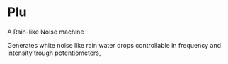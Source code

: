 # Plu
A Rain-like Noise machine

Generates white noise like rain water drops controllable in frequency and intensity trough potentiometers,

